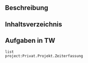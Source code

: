 ## Beschreibung
## Inhaltsverzeichnis
## Aufgaben in TW
```tw
list
project:Privat.Projekt.Zeiterfassung
```
